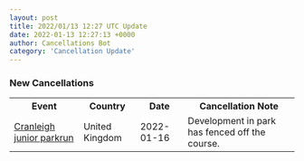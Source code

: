 ```yaml
---
layout: post
title: 2022/01/13 12:27 UTC Update
date: 2022-01-13 12:27:13 +0000
author: Cancellations Bot
category: 'Cancellation Update'
---
```


<h3>New Cancellations</h3>
<div class='hscrollable'>
<table style='width: 100%'>
    <tr>
        <th>Event</th>
        <th>Country</th>
        <th>Date</th>
        <th>Cancellation Note</th>
    </tr>
    <tr>
        <td><a href="https://www.parkrun.org.uk/cranleigh-juniors">Cranleigh junior parkrun</a></td>
        <td>United Kingdom</td>
        <td>2022-01-16</td>
        <td>Development in park has fenced off the course.</td>
    </tr>
</table>
</div>

